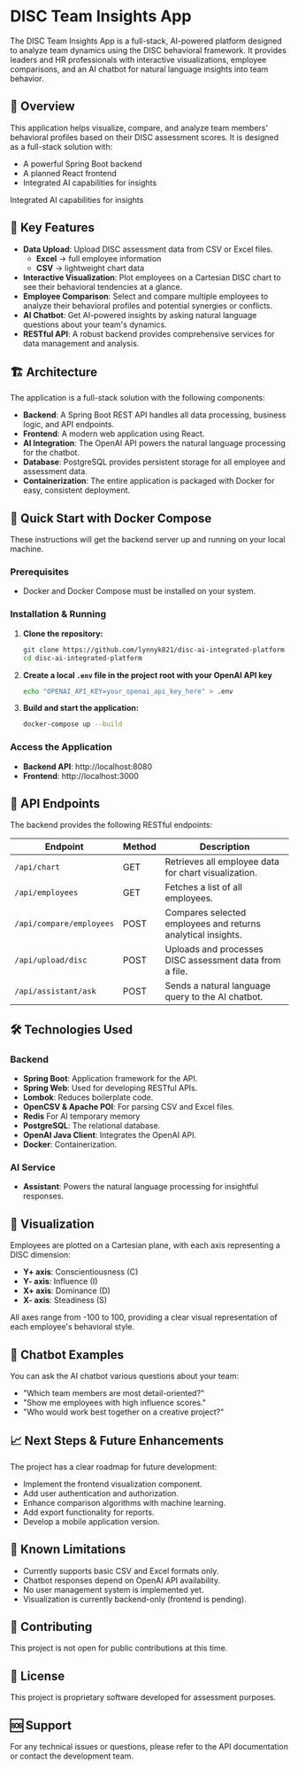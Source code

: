 # DISC Team Insights App

The DISC Team Insights App is a full-stack, AI-powered platform designed to analyze team dynamics using the DISC behavioral framework. It provides leaders and HR professionals with interactive visualizations, employee comparisons, and an AI chatbot for natural language insights into team behavior.

## 📖 Overview

This application helps visualize, compare, and analyze team members' behavioral profiles based on their DISC assessment scores.
It is designed as a full-stack solution with:

- A powerful Spring Boot backend
- A planned React frontend
- Integrated AI capabilities for insights

Integrated AI capabilities for insights
## 🎯 Key Features

- **Data Upload**: Upload DISC assessment data from CSV or Excel files.
   - **Excel** → full employee information
   - **CSV** → lightweight chart data
- **Interactive Visualization**: Plot employees on a Cartesian DISC chart to see their behavioral tendencies at a glance.
- **Employee Comparison**: Select and compare multiple employees to analyze their behavioral profiles and potential synergies or conflicts.
- **AI Chatbot**: Get AI-powered insights by asking natural language questions about your team's dynamics.
- **RESTful API**: A robust backend provides comprehensive services for data management and analysis.

## 🏗️ Architecture

The application is a full-stack solution with the following components:

- **Backend**: A Spring Boot REST API handles all data processing, business logic, and API endpoints.
- **Frontend**: A modern web application using React.
- **AI Integration**: The OpenAI API powers the natural language processing for the chatbot.
- **Database**: PostgreSQL provides persistent storage for all employee and assessment data.
- **Containerization**: The entire application is packaged with Docker for easy, consistent deployment.

## 🚀 Quick Start with Docker Compose

These instructions will get the backend server up and running on your local machine.

### Prerequisites

- Docker and Docker Compose must be installed on your system.
  
### Installation & Running

1. **Clone the repository:**
   ```bash
   git clone https://github.com/lynnyk821/disc-ai-integrated-platform
   cd disc-ai-integrated-platform
   ```

2. **Create a local `.env` file in the project root with your OpenAI API key**
    ```bash
    echo "OPENAI_API_KEY=your_openai_api_key_here" > .env
    ```

3. **Build and start the application:**
   ```bash
   docker-compose up --build
   ```

### Access the Application

- **Backend API**: http://localhost:8080
- **Frontend**: http://localhost:3000


## 🔌 API Endpoints

The backend provides the following RESTful endpoints:

| Endpoint                 | Method | Description |
|--------------------------|--------|-------------|
| `/api/chart`             | GET | Retrieves all employee data for chart visualization. |
| `/api/employees`         | GET | Fetches a list of all employees. |
| `/api/compare/employees` | POST | Compares selected employees and returns analytical insights. |
| `/api/upload/disc`       | POST | Uploads and processes DISC assessment data from a file. |
| `/api/assistant/ask`     | POST | Sends a natural language query to the AI chatbot. |

## 🛠️ Technologies Used

### Backend
- **Spring Boot**: Application framework for the API.
- **Spring Web**: Used for developing RESTful APIs.
- **Lombok**: Reduces boilerplate code.
- **OpenCSV & Apache POI**: For parsing CSV and Excel files.
- **Redis** For AI temporary memory
- **PostgreSQL**: The relational database.
- **OpenAI Java Client**: Integrates the OpenAI API.
- **Docker**: Containerization.

### AI Service
- **Assistant**: Powers the natural language processing for insightful responses.

## 🎨 Visualization

Employees are plotted on a Cartesian plane, with each axis representing a DISC dimension:

- **Y+ axis**: Conscientiousness (C)
- **Y- axis**: Influence (I)
- **X+ axis**: Dominance (D)
- **X- axis**: Steadiness (S)

All axes range from -100 to 100, providing a clear visual representation of each employee's behavioral style.

## 💬 Chatbot Examples

You can ask the AI chatbot various questions about your team:

- "Which team members are most detail-oriented?"
- "Show me employees with high influence scores."
- "Who would work best together on a creative project?"

## 📈 Next Steps & Future Enhancements

The project has a clear roadmap for future development:

- Implement the frontend visualization component.
- Add user authentication and authorization.
- Enhance comparison algorithms with machine learning.
- Add export functionality for reports.
- Develop a mobile application version.

## 🐛 Known Limitations

- Currently supports basic CSV and Excel formats only.
- Chatbot responses depend on OpenAI API availability.
- No user management system is implemented yet.
- Visualization is currently backend-only (frontend is pending).

## 🤝 Contributing

This project is not open for public contributions at this time.

## 📄 License

This project is proprietary software developed for assessment purposes.

## 🆘 Support

For any technical issues or questions, please refer to the API documentation or contact the development team.